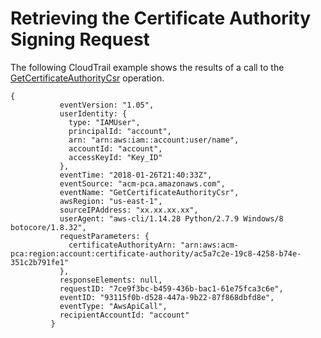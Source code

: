 # Retrieving the Certificate Authority Signing Request<a name="CT-GetCACsr"></a>

The following CloudTrail example shows the results of a call to the [GetCertificateAuthorityCsr](https://docs.aws.amazon.com/acm-pca/latest/APIReference/API_GetCertificateAuthorityCsr.html) operation\.

```
{
           eventVersion: "1.05",
           userIdentity: {
             type: "IAMUser",
             principalId: "account",
             arn: "arn:aws:iam::account:user/name",
             accountId: "account",
             accessKeyId: "Key_ID"
           },
           eventTime: "2018-01-26T21:40:33Z",
           eventSource: "acm-pca.amazonaws.com",
           eventName: "GetCertificateAuthorityCsr",
           awsRegion: "us-east-1",
           sourceIPAddress: "xx.xx.xx.xx",
           userAgent: "aws-cli/1.14.28 Python/2.7.9 Windows/8 botocore/1.8.32",
           requestParameters: {
             certificateAuthorityArn: "arn:aws:acm-pca:region:account:certificate-authority/ac5a7c2e-19c8-4258-b74e-351c2b791fe1"
           },
           responseElements: null,
           requestID: "7ce9f3bc-b459-436b-bac1-61e75fca3c6e",
           eventID: "93115f0b-d528-447a-9b22-87f868dbfd8e",
           eventType: "AwsApiCall",
           recipientAccountId: "account"
         }
```